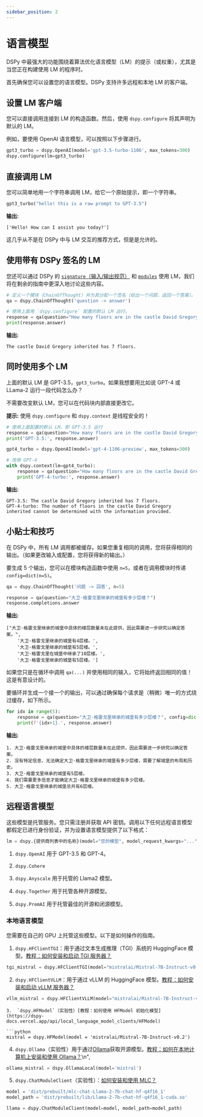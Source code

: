 ```yaml
---
sidebar_position: 2
---
```


# 语言模型

DSPy 中最强大的功能围绕着算法优化语言模型（LM）的提示（或权重），尤其是当您正在构建使用 LM 的程序时。

首先确保您可以设置您的语言模型。DSPy 支持许多远程和本地 LM 的客户端。

## 设置 LM 客户端

您可以直接调用连接到 LM 的构造函数。然后，使用 `dspy.configure` 将其声明为默认的 LM。

例如，要使用 OpenAI 语言模型，可以按照以下步骤进行。

```python
gpt3_turbo = dspy.OpenAI(model='gpt-3.5-turbo-1106', max_tokens=300)
dspy.configure(lm=gpt3_turbo)
```

## 直接调用 LM

您可以简单地用一个字符串调用 LM，给它一个原始提示，即一个字符串。

```python
gpt3_turbo("hello! this is a raw prompt to GPT-3.5")
```

**输出:**
```text
['Hello! How can I assist you today?']
```

这几乎从不是在 DSPy 中与 LM 交互的推荐方式，但是是允许的。

## 使用带有 DSPy 签名的 LM

您还可以通过 DSPy 的 [`signature`（输入/输出规范）](https://dspy-docs.vercel.app/docs/building-blocks/signatures) 和 [`modules`](https://dspy-docs.vercel.app/docs/building-blocks/modules) 使用 LM，我们将在剩余的指南中更深入地讨论这些内容。

```python
# 定义一个模块（ChainOfThought）并为其分配一个签名（给出一个问题，返回一个答案）。
qa = dspy.ChainOfThought('question -> answer')

# 使用上面用 `dspy.configure` 配置的默认 LM 运行。
response = qa(question="How many floors are in the castle David Gregory inherited?")
print(response.answer)
```
**输出:**
```text
The castle David Gregory inherited has 7 floors.
```

## 同时使用多个 LM

上面的默认 LM 是 GPT-3.5，`gpt3_turbo`。如果我想要用比如说 GPT-4 或 LLama-2 运行一段代码怎么办？

不需要改变默认 LM，您可以在代码块内部直接更改它。

**提示:** 使用 `dspy.configure` 和 `dspy.context` 是线程安全的！

```python
# 使用上面配置的默认 LM，即 GPT-3.5 运行
response = qa(question="How many floors are in the castle David Gregory inherited?")
print('GPT-3.5:', response.answer)

gpt4_turbo = dspy.OpenAI(model='gpt-4-1106-preview', max_tokens=300)

# 改用 GPT-4
with dspy.context(lm=gpt4_turbo):
    response = qa(question="How many floors are in the castle David Gregory inherited?")
    print('GPT-4-turbo:', response.answer)
```
**输出:**
```text
GPT-3.5: The castle David Gregory inherited has 7 floors.
GPT-4-turbo: The number of floors in the castle David Gregory inherited cannot be determined with the information provided.
```

## 小贴士和技巧

在 DSPy 中，所有 LM 调用都被缓存。如果您重复相同的调用，您将获得相同的输出。（如果更改输入或配置，您将获得新的输出。）

要生成 5 个输出，您可以在模块构造函数中使用 `n=5`，或者在调用模块时传递 `config=dict(n=5)`。
```python
qa = dspy.ChainOfThought('问题 -> 回答', n=5)

response = qa(question="大卫·格雷戈里继承的城堡有多少层楼？")
response.completions.answer
```
**输出:**
```text
["大卫·格雷戈里继承的城堡中具体的楼层数量未在此提供，因此需要进一步研究以确定答案。",
    '大卫·格雷戈里继承的城堡有4层楼。',
    '大卫·格雷戈里继承的城堡有5层楼。',
    '大卫·格雷戈里在城堡中继承了10层楼。',
    '大卫·格雷戈里继承的城堡有5层楼。']
```

如果您只是在循环中调用 `qa(...)` 并使用相同的输入，它将始终返回相同的值！这是有意设计的。

要循环并生成一个接一个的输出，可以通过确保每个请求是（稍微）唯一的方式绕过缓存，如下所示。

```python
for idx in range(5):
    response = qa(question="大卫·格雷戈里继承的城堡有多少层楼？", config=dict(temperature=0.7+0.0001*idx))
    print(f'{idx+1}.', response.answer)
```
**输出:**
```text
1. 大卫·格雷戈里继承的城堡中具体的楼层数量未在此提供，因此需要进一步研究以确定答案。
2. 没有特定信息，无法确定大卫·格雷戈里继承的城堡有多少层楼，需要了解城堡的布局和历史。
3. 大卫·格雷戈里继承的城堡有5层楼。
4. 我们需要更多信息才能确定大卫·格雷戈里继承的城堡有多少层楼。
5. 大卫·格雷戈里继承的城堡总共有6层楼。
```

## 远程语言模型

这些模型是托管服务。您只需注册并获取 API 密钥。调用以下任何远程语言模型都假定已进行身份验证，并为设置语言模型提供了以下格式：

```python
lm = dspy.{提供商列表中的名称}(model="您的模型", model_request_kwargs="...")
```

1.  `dspy.OpenAI` 用于 GPT-3.5 和 GPT-4。

2.  `dspy.Cohere`

3.  `dspy.Anyscale` 用于托管的 Llama2 模型。

4.  `dspy.Together` 用于托管各种开源模型。

5.  `dspy.PremAI` 用于托管最佳的开源和闭源模型。

### 本地语言模型

您需要在自己的 GPU 上托管这些模型。以下是如何操作的指南。

1.  `dspy.HFClientTGI`：用于通过文本生成推理（TGI）系统的 HuggingFace 模型。[教程：如何安装和启动 TGI 服务器？](https://dspy-docs.vercel.app/docs/deep-dive/language_model_clients/local_models/HFClientTGI)

```python
tgi_mistral = dspy.HFClientTGI(model="mistralai/Mistral-7B-Instruct-v0.2", port=8080, url="http://localhost")
```

2.  `dspy.HFClientVLLM`：用于通过 vLLM 的 HuggingFace 模型。[教程：如何安装和启动 vLLM 服务器？](https://dspy-docs.vercel.app/docs/deep-dive/language_model_clients/local_models/HFClientVLLM)

```python
vllm_mistral = dspy.HFClientVLLM(model="mistralai/Mistral-7B-Instruct-v0.2", port=8080, url="http://localhost")
```
```
3.  `dspy.HFModel`（实验性）[教程：如何使用 HFModel 初始化模型](https://dspy-docs.vercel.app/api/local_language_model_clients/HFModel)

```python
mistral = dspy.HFModel(model = 'mistralai/Mistral-7B-Instruct-v0.2')
```

4.  `dspy.Ollama`（实验性）用于通过[Ollama](https://ollama.com)获取开源模型。[教程：如何在本地计算机上安装和使用 Ollama？](https://dspy-docs.vercel.app/api/local_language_model_clients/Ollama)\n",

```python
ollama_mistral = dspy.OllamaLocal(model='mistral')
```

5.  `dspy.ChatModuleClient`（实验性）：[如何安装和使用 MLC？](https://dspy-docs.vercel.app/api/local_language_model_clients/MLC)

```python
model = 'dist/prebuilt/mlc-chat-Llama-2-7b-chat-hf-q4f16_1'
model_path = 'dist/prebuilt/lib/Llama-2-7b-chat-hf-q4f16_1-cuda.so'

llama = dspy.ChatModuleClient(model=model, model_path=model_path)
```